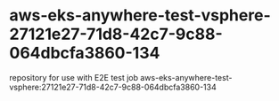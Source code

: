 # aws-eks-anywhere-test-vsphere-27121e27-71d8-42c7-9c88-064dbcfa3860-134
repository for use with E2E test job aws-eks-anywhere-test-vsphere:27121e27-71d8-42c7-9c88-064dbcfa3860-134
